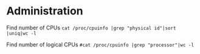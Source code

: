 # Administration

Find number of CPUs
`cat /proc/cpuinfo |grep "physical id"|sort |uniq|wc -l`

Find number of logical CPUs
`#cat /proc/cpuinfo |grep "processor"|wc -l`

